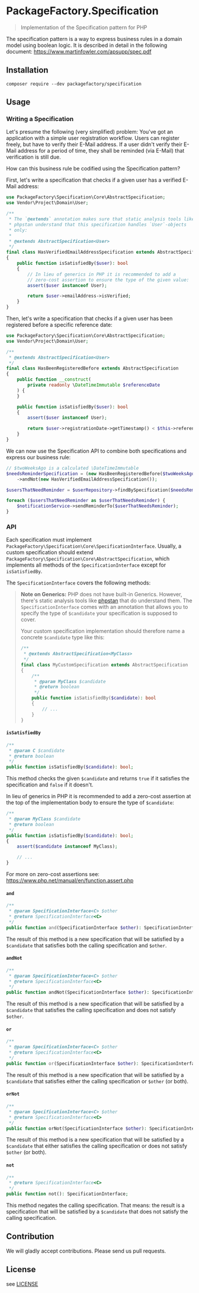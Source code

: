 # PackageFactory.Specification

> Implementation of the Specification pattern for PHP

The specification pattern is a way to express business rules in a domain model using boolean logic. It is described in detail in the following document: https://www.martinfowler.com/apsupp/spec.pdf

## Installation

```
composer require --dev packagefactory/specification
```

## Usage

### Writing a Specification

Let's presume the following (very simplified) problem: You've got an application with a simple user registration workflow. Users can register freely, but have to verify their E-Mail address. If a user didn't verify their E-Mail address for a period of time, they shall be reminded (via E-Mail) that verification is still due.

How can this business rule be codified using the Specification pattern?

First, let's write a specification that checks if a given user has a verified E-Mail address:

```php
use PackageFactory\Specification\Core\AbstractSpecification;
use Vendor\Project\Domain\User;

/**
 * The `@extends` annotation makes sure that static analysis tools like 
 * phpstan understand that this specification handles `User`-objects
 * only:
 * 
 * @extends AbstractSpecification<User>
 */
final class HasVerifiedEmailAddressSpecification extends AbstractSpecification
{
    public function isSatisfiedBy($user): bool
    {
        // In lieu of generics in PHP it is recommended to add a 
        // zero-cost assertion to ensure the type of the given value:
        assert($user instanceof User);

        return $user->emailAddress->isVerified;
    }
}
```

Then, let's write a specification that checks if a given user has been registered before a specific reference date:

```php
use PackageFactory\Specification\Core\AbstractSpecification;
use Vendor\Project\Domain\User;

/**
 * @extends AbstractSpecification<User>
 */
final class HasBeenRegisteredBefore extends AbstractSpecification
{
    public function __construct(
        private readonly \DateTimeImmutable $referenceDate
    ) {
    }

    public function isSatisfiedBy($user): bool
    {
        assert($user instanceof User);

        return $user->registrationDate->getTimestamp() < $this->referenceDate->getTimestamp();
    }
}
```

We can now use the Specification API to combine both specifications and express our business rule:

```php
// $twoWeeksAgo is a calculated \DateTimeImmutable
$needsReminderSpecification = (new HasBeenRegisteredBefore($twoWeeksAgo))
    ->andNot(new HasVerifiedEmailAddressSpecification());

$usersThatNeedReminder = $userRepository->findBySpecification($needsReminderSpecification);

foreach ($usersThatNeedReminder as $userThatNeedsReminder) {
    $notificationService->sendReminderTo($userThatNeedsReminder);
}
```

### API

Each specification must implement `PackageFactory\Specification\Core\SpecificationInterface`. Usually, a custom specification should extend `PackageFactory\Specification\Core\AbstractSpecification`, which implements all methods of the `SpecificationInterface` except for `isSatisfiedBy`.

The `SpecificationInterface` covers the following methods:

> **Note on Generics:** PHP does not have built-in Generics. However, there's static analysis tools like [phpstan](https://phpstan.org/) that do understand them. The `SpecificationInterface` comes with an annotation that allows you to specify the type of `$candidate` your specification is supposed to cover.
> 
> Your custom specification implementation should therefore name a concrete `$candidate` type like this:
> ```php
> /**
>  * @extends AbstractSpecification<MyClass>
>  */
> final class MyCustomSpecification extends AbstractSpecification
> {
>     /**
>      * @param MyClass $candidate
>      * @return boolean
>      */
>     public function isSatisfiedBy($candidate): bool
>     {
>         // ...
>     }
> }
> ```

#### `isSatisfiedBy`

```php
/**
 * @param C $candidate
 * @return boolean
 */
public function isSatisfiedBy($candidate): bool;
```

This method checks the given `$candidate` and returns `true` if it satisfies the specification and `false` if it doesn't.

In lieu of generics in PHP it is recommended to add a zero-cost assertion at the top of the implementation body to ensure the type of `$candidate`:

```php
/**
 * @param MyClass $candidate
 * @return boolean
 */
public function isSatisfiedBy($candidate): bool;
{
    assert($candidate instanceof MyClass);

    // ...
}
```

For more on zero-cost assertions see: https://www.php.net/manual/en/function.assert.php

#### `and`

```php
/**
 * @param SpecificationInterface<C> $other
 * @return SpecificationInterface<C>
 */
public function and(SpecificationInterface $other): SpecificationInterface;
```

The result of this method is a new specification that will be satisfied by a `$candidate` that satisfies both the calling specification and `$other`.

#### `andNot`

```php
/**
 * @param SpecificationInterface<C> $other
 * @return SpecificationInterface<C>
 */
public function andNot(SpecificationInterface $other): SpecificationInterface;
```

The result of this method is a new specification that will be satisfied by a `$candidate` that satisfies the calling specification and does not satisfy `$other`.

#### `or`

```php
/**
 * @param SpecificationInterface<C> $other
 * @return SpecificationInterface<C>
 */
public function or(SpecificationInterface $other): SpecificationInterface;
```

The result of this method is a new specification that will be satisfied by a `$candidate` that satisfies either the calling specification or `$other` (or both).

#### `orNot`

```php
/**
 * @param SpecificationInterface<C> $other
 * @return SpecificationInterface<C>
 */
public function orNot(SpecificationInterface $other): SpecificationInterface;
```

The result of this method is a new specification that will be satisfied by a `$candidate` that either satisfies the calling specification or does not satisfy `$other` (or both).

#### `not`

```php
/**
 * @return SpecificationInterface<C>
 */
public function not(): SpecificationInterface;
```

This method negates the calling specification. That means: the result is a specification that will be satisfied by a `$candidate` that does not satisfy the calling specification.

## Contribution

We will gladly accept contributions. Please send us pull requests.

## License

see [LICENSE](./LICENSE)
